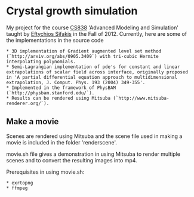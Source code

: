 Crystal growth simulation
=========================

My project for the course [CS838](http://pages.cs.wisc.edu/~sifakis/courses/cs838-f12/) 'Advanced Modeling and Simulation' taught by [Eftychios Sifakis](http://pages.cs.wisc.edu/~sifakis/) in the Fall of 2012. Currently, here are some of the implementations in the source code

	* 3D implementation of Gradient augmented level set method (`http://arxiv.org/abs/0905.3409`) with tri-cubic Hermite interpolating polynomials.
	* Semi-Lagrangian implementation of pde's for constant and linear extrapolations of scalar field across interface, originally proposed in 'A partial differential equation approach to multidimensional extrapolation, J. Comput. Phys. 193 (2004) 349-355'.
	* Implemented in the framework of PhysBAM (`http://physbam.stanford.edu/`).
	* Results can be rendered using Mitsuba (`http://www.mitsuba-renderer.org/`).

Make a movie
------------
Scenes are rendered using Mitsuba and the scene file used in making a movie is included in the folder 'renderscene'.

movie.sh file gives a demonstration in using Mitsuba to render multiple scenes and to convert the resulting images into mp4.

Prerequisites in using movie.sh:

	* exrtopng
	* ffmpeg
